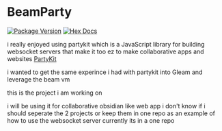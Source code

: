 # BeamParty

[![Package Version](https://img.shields.io/hexpm/v/beam_party)](https://hex.pm/packages/beam_party)
[![Hex Docs](https://img.shields.io/badge/hex-docs-ffaff3)](https://hexdocs.pm/beam_party/)

i really enjoyed using partykit which is a JavaScript library for building websocket servers that make it too ez to make collaborative apps and websites
[PartyKit](https://www.partykit.io/) 

i wanted to get the same experince i had with partykit into Gleam and leverage the beam vm

this is the project i am working on

i will be using it for collaborative obsidian like web app i don't know if i should seperate the 2 projects or keep them in one repo as an example of how to use the websocket server currently its in a one repo
